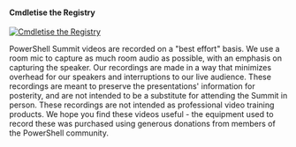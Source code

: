 ﻿#### Cmdletise the Registry

[![Cmdletise the Registry](https://i2.ytimg.com/vi/ym-GXXNQui4/hqdefault.jpg "Cmdletise the Registry")](https://www.youtube.com/watch?v=ym-GXXNQui4)

PowerShell Summit videos are recorded on a "best effort" basis. We use a room mic to capture as much room audio as possible, with an emphasis on capturing the speaker. Our recordings are made in a way that minimizes overhead for our speakers and interruptions to our live audience. These recordings are meant to preserve the presentations' information for posterity, and are not intended to be a substitute for attending the Summit in person. These recordings are not intended as professional video training products. We hope you find these videos useful - the equipment used to record these was purchased using generous donations from members of the PowerShell community.



